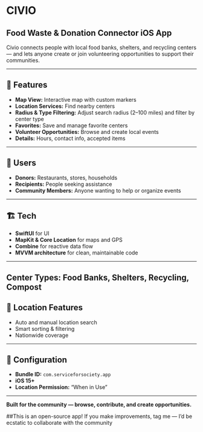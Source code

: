 # CIVIO
## Food Waste & Donation Connector iOS App

Civio connects people with local food banks, shelters, and recycling centers — and lets anyone create or join volunteering opportunities to support their communities.  

---

## 🌟 Features

- **Map View:** Interactive map with custom markers  
- **Location Services:** Find nearby centers  
- **Radius & Type Filtering:** Adjust search radius (2–100 miles) and filter by center type  
- **Favorites:** Save and manage favorite centers  
- **Volunteer Opportunities:** Browse and create local events  
- **Details:** Hours, contact info, accepted items  

---

## 🎯 Users

- **Donors:** Restaurants, stores, households  
- **Recipients:** People seeking assistance  
- **Community Members:** Anyone wanting to help or organize events  

---

## 🏗️ Tech

- **SwiftUI** for UI  
- **MapKit & Core Location** for maps and GPS  
- **Combine** for reactive data flow  
- **MVVM architecture** for clean, maintainable code  

---
**Center Types:** Food Banks, Shelters, Recycling, Compost  
---
## 📍 Location Features

- Auto and manual location search  
- Smart sorting & filtering  
- Nationwide coverage  

---

## 🔧 Configuration

- **Bundle ID:** `com.serviceforsociety.app`  
- **iOS 15+**  
- **Location Permission:** “When in Use”  

---

**Built for the community — browse, contribute, and create opportunities.**


##This is an open-source app! If you make improvements, tag me — I’d be ecstatic to collaborate with the community

